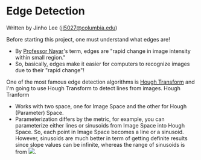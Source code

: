 # Edge Detection

Written by Jinho Lee (jl5027@columbia.edu)

Before starting this project, one must understand what edges are!
- By [Professor Nayar](http://www.cs.columbia.edu/~nayar/)'s term, edges are "rapid change in image intensity within small region."
- So, basically, edges make it easier for computers to recognize images due to their "rapid change"!

One of the most famous edge detection algorithms is [Hough Transform](https://en.wikipedia.org/wiki/Hough_transform) and I'm going to use Hough Transform to detect lines from images.
Hough Tranform
- Works with two space, one for Image Space and the other for Hough (Parameter) Space.
- Parameterization differs by the metric, for example, you can parameterize either lines or sinusoids from Image Space into Hough Space. So, each point in Image Space becomes a line or a sinusoid. However, sinusoids are much better in term of getting definite results since slope values can be infinite, whereas the range of sinusoids is from <img src="https://latex.codecogs.com/gif.latex?-\pi  \pi/">. 
